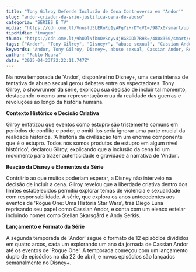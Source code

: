 ```yaml
---
title: "Tony Gilroy Defende Inclusão de Cena Controversa em 'Andor'"
slug: "andor-criador-da-srie-justifica-cena-de-abuso"
categoria: "SÉRIES E TV"
midia: "https://cdn.ome.lt/Vnusld5LERnRq1yAFgYiHrDYcVI=/987x0/smart/uploads/conteudo/fotos/Design_sem_nome_-_2025-04-23T184202.562.png"
tipoMidia: "imagem"
thumb: "https://cdn.ome.lt/9hUOlNfbnOvScyv4jHG8ODk7RHk=/480x360/smart/extras/conteudos/Design_sem_nome_-_2025-04-23T184202.562.png"
tags: ["Andor", "Tony Gilroy", "Disney+", "abuso sexual", "Cassian Andor", "Rogue One", "Diego Luna", "Star Wars"]
keywords: "Andor, Tony Gilroy, Disney+, abuso sexual, Cassian Andor, Rogue One, Diego Luna, Star Wars"
author: "Pablo Moura"
data: "2025-04-23T22:22:11.747Z"
---
```


Na nova temporada de 'Andor', disponível no Disney+, uma cena intensa de tentativa de abuso sexual gerou debates entre os espectadores. Tony Gilroy, o showrunner da série, explicou sua decisão de incluir tal momento, destacando-o como uma representação crua da realidade das guerras e revoluções ao longo da história humana. 

**Contexto Histórico e Decisão Criativa**

Gilroy enfatizou que eventos como estupro são tristemente comuns em períodos de conflito e poder, e omiti-los seria ignorar uma parte crucial da realidade histórica. 'A história da civilização tem um enorme componente que é o estupro. Todos nós somos produtos de estupro em algum nível histórico', declarou Gilroy, explicando que a inclusão da cena foi um movimento para trazer autenticidade e gravidade à narrativa de 'Andor'. 

**Reação da Disney e Elementos da Série**

Contrário ao que muitos poderiam esperar, a Disney não interveio na decisão de incluir a cena. Gilroy revelou que a liberdade criativa dentro dos limites estabelecidos permitiu explorar temas de violência e sexualidade com responsabilidade. A série, que explora os anos antecedentes aos eventos de 'Rogue One: Uma História Star Wars', traz Diego Luna reprisando seu papel como Cassian Andor, e conta com um elenco estelar incluindo nomes como Stellan Skarsgård e Andy Serkis. 

**Lançamento e Formato da Série**

A segunda temporada de 'Andor' segue o formato de 12 episódios divididos em quatro arcos, cada um explorando um ano da jornada de Cassian Andor até os eventos de 'Rogue One'. A temporada começou com um lançamento duplo de episódios no dia 22 de abril, e novos episódios são lançados semanalmente no Disney+.